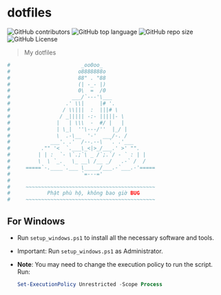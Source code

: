 # dotfiles

![GitHub contributors](https://img.shields.io/github/contributors/hardingadonis/dotfiles)
![GitHub top language](https://img.shields.io/github/languages/top/hardingadonis/dotfiles)
![GitHub repo size](https://img.shields.io/github/repo-size/hardingadonis/dotfiles)
![GitHub License](https://img.shields.io/github/license/hardingadonis/dotfiles)

> My dotfiles

```powershell
#                       _oo0oo_
#                      o8888888o
#                      88" . "88
#                      (| -_- |)
#                      0\  =  /0
#                    ___/`---'\___
#                  .' \\|     |# '.
#                 / \\|||  :  |||# \
#                / _||||| -:- |||||- \
#               |   | \\\  -  #/ |   |
#               | \_|  ''\---/''  |_/ |
#               \  .-\__  '-'  ___/-. /
#             ___'. .'  /--.--\  `. .'___
#          ."" '<  `.___\_<|>_/___.' >' "".
#         | | :  `- \`.;`\ _ /`;.`/ - ` : | |
#         \  \ `_.   \_ __\ /__ _/   .-` /  /
#     =====`-.____`.___ \_____/___.-`___.-'=====
#                       `=---='
#
#     ~~~~~~~~~~~~~~~~~~~~~~~~~~~~~~~~~~~~~~~~~~
#            Phật phù hộ, không bao giờ BUG
#     ~~~~~~~~~~~~~~~~~~~~~~~~~~~~~~~~~~~~~~~~~~
```

## For Windows

- Run `setup_windows.ps1` to install all the necessary software and tools.
- Important: Run `setup_windows.ps1` as Administrator.
- **Note**: You may need to change the execution policy to run the script. Run:

  ```powershell
  Set-ExecutionPolicy Unrestricted -Scope Process
  ```
